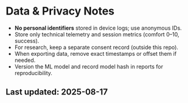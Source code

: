 # Data & Privacy Notes

- **No personal identifiers** stored in device logs; use anonymous IDs.
- Store only technical telemetry and session metrics (comfort 0–10, success).
- For research, keep a separate consent record (outside this repo).
- When exporting data, remove exact timestamps or offset them if needed.
- Version the ML model and record model hash in reports for reproducibility.

## Last updated: 2025-08-17
